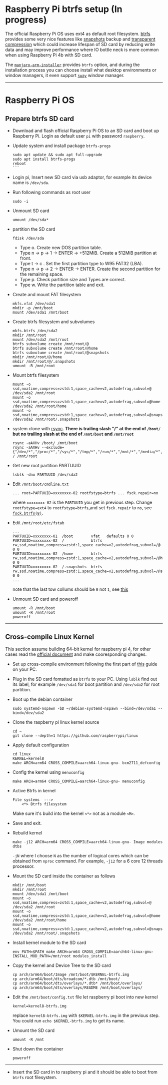 # Raspberry Pi btrfs setup (In progress)


The official Raspberry Pi OS uses ext4 as default root filesystem.
[btrfs](https://wiki.archlinux.org/title/Btrfs) provides some very nice features like [snapshots](https://btrfs.wiki.kernel.org/index.php/SysadminGuide#Snapshots) backup and [transparent compression](https://wiki.archlinux.org/title/Btrfs#Compression) which could increase lifespan of SD card by reducing write data and may improve performance where IO bottle neck is more common when using Raspberry Pi 4b with SD card.

The [`manjaro-arm-installer`](https://gitlab.manjaro.org/manjaro-arm/applications/manjaro-arm-installer/-/tree/master) provides `btrfs` option, and during the installation process you can choose install what desktop environments or window managers, it even support [`sway`](https://wiki.archlinux.org/title/Sway) window manager.

___
# Raspberry Pi OS

## Prepare btrfs SD card

- Download and flash official Raspberry Pi OS to an SD card and boot up Raspberry Pi. Login as default user `pi` with password `raspberry`.
- Update system and install package `btrfs-progs`
    ````
    sudo apt update && sudo apt full-upgrade 
    sudo apt install btrfs-progs
    reboot
    ```
- Login pi, Insert new SD card via usb adaptor, for example its device name is `/dev/sda`.

- Run following commands as root user
    ```
    sudo -i
    ```

- Unmount SD card
    ```
    umount /dev/sda*

    ```

- partition the SD card
    ```
    fdisk /dev/sda
    ````

    - Type o. Create new DOS partition table.
    - Type n -> p -> 1 -> ENTER -> +512MiB. Create a 512MiB partition at front.
    - Type t -> c . Set the first partition type to W95 FAT32 (LBA).
    - Type n -> p -> 2 -> ENTER -> ENTER. Create the second partition for the remaining space.
    - Type p. Check partition size and Types are correct.
    - Type w. Write the partition table and exit.

- Create and mount FAT filesystem
    ```
    mkfs.vfat /dev/sda1
    mkdir -p /mnt/boot
    mount /dev/sda1 /mnt/boot
    ```
- Create btrfs filesystem and subvolumes
    ```
    mkfs.btrfs /dev/sda2
    mkdir /mnt/root
    mount /dev/sda2 /mnt/root
    btrfs subvolume create /mnt/root/@
    btrfs subvolume create /mnt/root/@home
    btrfs subvolume create /mnt/root/@snapshots
    mkdir /mnt/root/@/home
    mkdir /mnt/root/@/.snapshots
    umount -R /mnt/root
    ```

- Mount btrfs filesystem
    ```
    mount -o ssd,noatime,compress=zstd:1,space_cache=v2,autodefrag,subvol=@ /dev/sda2 /mnt/root
    mount -o ssd,noatime,compress=zstd:1,space_cache=v2,autodefrag,subvol=@home /dev/sda2 /mnt/root/home
    mount -o ssd,noatime,compress=zstd:1,space_cache=v2,autodefrag,subvol=@snapshots /dev/sda2 /mnt/root/.snapshots
    ```
- system clone with [rsync](https://wiki.archlinux.org/title/Rsync#Full_system_backup). **There is trailing slash "/" at the end of  `/boot/` but no trailing slash at the end of `/mnt/boot` and `/mnt/root`**
    ```
    rsync -aAXHv /boot/ /mnt/boot
    rsync -aAXHv --exclude={"/dev/*","/proc/*","/sys/*","/tmp/*","/run/*","/mnt/*","/media/*","/lost+found","/boot/*"} / /mnt/root
    ```

- Get new root partition PARTUUID
    ```
    lsblk -dno PARTUUID /dev/sda2
    ```

- Edit `/mnt/boot/cmdline.txt` 
    ```
    ... root=PARTUUID=xxxxxxxx-02 rootfstype=btrfs ... fsck.repair=no
    ```
    where `xxxxxxxx-02` is the `PARTUUID` you get in previous step. Change `rootfstype=ext4` to `rootfstype=btrfs`,and
    set `fsck.repair` to `no`, see [`fsck.btrfs(8)`](https://man.archlinux.org/man/fsck.btrfs.8).

- Edit `/mnt/root/etc/fstab`
    ```
    ...
    PARTUUID=xxxxxxxx-01  /boot        vfat   defaults 0 0
    PARTUUID=xxxxxxxx-02  /            btrfs  rw,ssd,noatime,compress=zstd:1,space_cache=v2,autodefrag,subvol=/@	         0 0
    PARTUUID=xxxxxxxx-02  /home        btrfs  rw,ssd,noatime,compress=zstd:1,space_cache=v2,autodefrag,subvol=/@home	     0 0
    PARTUUID=xxxxxxxx-02  /.snapshots  btrfs  rw,ssd,noatime,compress=zstd:1,space_cache=v2,autodefrag,subvol=/@snapshots	 0 0
    ...
    ```
    note that the last tow collums should be `0` not `1`, see [this](https://wiki.archlinux.org/title/Fstab#Usage)

- Unmount SD card and poweroff
    ```
    umount -R /mnt/boot
    umount -R /mnt/root
    poweroff
    ```

___
## Cross-compile Linux Kernel
This section assume building 64-bit kernel for raspberry pi 4, for other cases read the [official document](https://www.raspberrypi.org/documentation/computers/linux_kernel.html#cross-compiling-the-kernel) and make cooresponding changes.

- Set up cross-compile environment following the first part of [this](https://github.com/Bai-Qiang/Raspberry_Pi_tinkering_notes/blob/main/Cross_compile_Linux_kernel.md#create-a-clean-debian-environment) guide
  on your PC.
- Plug in the SD card fomatted as `btrfs` to your PC. Using `lsblk` find out its label, for example `/dev/sda1` for boot partition and `/dev/sda2` for root partition.
- Boot up the debian container
    ```
    sudo systemd-nspawn -bD ~/debian-systemd-nspawn --bind=/dev/sda1 --bind=/dev/sda2
    ```
- Clone the raspberry pi linux kernel source
    ```
    cd ~
    git clone --depth=1 https://github.com/raspberrypi/linux
    ```
- Apply default configuration
    ```
    cd linux
    KERNEL=kernel8
    make ARCH=arm64 CROSS_COMPILE=aarch64-linux-gnu- bcm2711_defconfig
    ```
- Config the kernel using `menuconfig`
    ```
    make ARCH=arm64 CROSS_COMPILE=aarch64-linux-gnu- menuconfig
    ```
- Active Btrfs in kernel
    ```
    File systems  --->
        <*> Btrfs filesystem
    ```
    Make sure it's build into the kernel `<*>` not as a module `<M>`.
- Save and exit.
- Rebuild kernel
    ```
    make -j12 ARCH=arm64 CROSS_COMPILE=aarch64-linux-gnu- Image modules dtbs
    ```
    `-jN` where I choose `N` as the number of logical cores which can be obtained from `nproc` command.
    For example, `-j12` for a 6 core 12 threads processor.

- Mount the SD card inside the container as follows
    ```
    mkdir /mnt/boot
    mkdir /mnt/root
    mount /dev/sda1 /mnt/boot
    mount -o ssd,noatime,compress=zstd:1,space_cache=v2,autodefrag,subvol=@ /dev/sda2 /mnt/root
    mount -o ssd,noatime,compress=zstd:1,space_cache=v2,autodefrag,subvol=@home /dev/sda2 /mnt/root/home
    mount -o ssd,noatime,compress=zstd:1,space_cache=v2,autodefrag,subvol=@snapshots /dev/sda2 /mnt/root/.snapshots
    ```
- Install kernel module to the SD card
    ```
    env PATH=$PATH make ARCH=arm64 CROSS_COMPILE=aarch64-linux-gnu- INSTALL_MOD_PATH=/mnt/root modules_install
    ```
- Copy the kernel and Device Tree to the SD card
    ```
    cp arch/arm64/boot/Image /mnt/boot/$KERNEL-btrfs.img
    cp arch/arm64/boot/dts/broadcom/*.dtb /mnt/boot/
    cp arch/arm64/boot/dts/overlays/*.dtb* /mnt/boot/overlays/
    cp arch/arm64/boot/dts/overlays/README /mnt/boot/overlays/
    ```
- Edit the `/mnt/boot/config.txt` file let raspberry pi boot into new kernel
    ```
    kernel=kernel8-btrfs.img
    ```
    replace `kernel8-btrfs.img` with `$KERNEL-btrfs.img` in the previous step.
    You could run `echo $KERNEL-btrfs.img` to get its name.
- Umount the SD card
    ```
    umount -R /mnt
    ```
- Shut down the container
    ```
    poweroff
    ```
___
- Insert the SD card in to raspberry pi and it should be able to boot from `btrfs` root filesystem.



